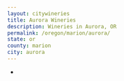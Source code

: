 ```yaml
---
layout: citywineries
title: Aurora Wineries
description: Wineries in Aurora, OR
permalink: /oregon/marion/aurora/
state: or
county: marion
city: aurora
---
```

-
